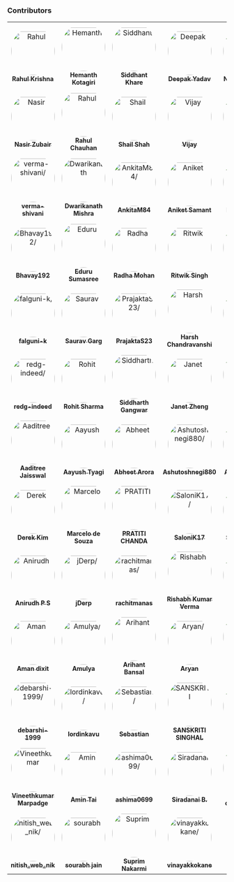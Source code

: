 ### Contributors

<table>
<tr>
    <td align="center" style="word-wrap: break-word; width: 150.0; height: 150.0">
        <a href=https://github.com/krishrahul98>
            <img src=https://avatars0.githubusercontent.com/u/28896220?v=4 width="100;"  style="border-radius:50%;align-items:center;justify-content:center;overflow:hidden;padding-top:10px" alt=Rahul Krishna/>
            <br />
            <sub style="font-size:14px"><b>Rahul Krishna</b></sub>
        </a>
    </td>
    <td align="center" style="word-wrap: break-word; width: 150.0; height: 150.0">
        <a href=https://github.com/hemanth-kotagiri>
            <img src=https://avatars2.githubusercontent.com/u/24365579?v=4 width="100;"  style="border-radius:50%;align-items:center;justify-content:center;overflow:hidden;padding-top:10px" alt=Hemanth Kotagiri/>
            <br />
            <sub style="font-size:14px"><b>Hemanth Kotagiri</b></sub>
        </a>
    </td>
    <td align="center" style="word-wrap: break-word; width: 150.0; height: 150.0">
        <a href=https://github.com/Siddhant-K-code>
            <img src=https://avatars0.githubusercontent.com/u/55068936?v=4 width="100;"  style="border-radius:50%;align-items:center;justify-content:center;overflow:hidden;padding-top:10px" alt=Siddhant Khare/>
            <br />
            <sub style="font-size:14px"><b>Siddhant Khare</b></sub>
        </a>
    </td>
    <td align="center" style="word-wrap: break-word; width: 150.0; height: 150.0">
        <a href=https://github.com/vieee>
            <img src=https://avatars3.githubusercontent.com/u/47855729?v=4 width="100;"  style="border-radius:50%;align-items:center;justify-content:center;overflow:hidden;padding-top:10px" alt=Deepak Yadav/>
            <br />
            <sub style="font-size:14px"><b>Deepak Yadav</b></sub>
        </a>
    </td>
    <td align="center" style="word-wrap: break-word; width: 150.0; height: 150.0">
        <a href=https://github.com/EANimesha>
            <img src=https://avatars1.githubusercontent.com/u/37245819?v=4 width="100;"  style="border-radius:50%;align-items:center;justify-content:center;overflow:hidden;padding-top:10px" alt=Nimesha Dilini/>
            <br />
            <sub style="font-size:14px"><b>Nimesha Dilini</b></sub>
        </a>
    </td>
    <td align="center" style="word-wrap: break-word; width: 150.0; height: 150.0">
        <a href=https://github.com/Neha2827>
            <img src=https://avatars1.githubusercontent.com/u/55149351?v=4 width="100;"  style="border-radius:50%;align-items:center;justify-content:center;overflow:hidden;padding-top:10px" alt=Neha2827/>
            <br />
            <sub style="font-size:14px"><b>Neha2827</b></sub>
        </a>
    </td>
</tr>
<tr>
    <td align="center" style="word-wrap: break-word; width: 150.0; height: 150.0">
        <a href=https://github.com/nzubair>
            <img src=https://avatars2.githubusercontent.com/u/7343812?v=4 width="100;"  style="border-radius:50%;align-items:center;justify-content:center;overflow:hidden;padding-top:10px" alt=Nasir Zubair/>
            <br />
            <sub style="font-size:14px"><b>Nasir Zubair</b></sub>
        </a>
    </td>
    <td align="center" style="word-wrap: break-word; width: 150.0; height: 150.0">
        <a href=https://github.com/therc01>
            <img src=https://avatars0.githubusercontent.com/u/66589195?v=4 width="100;"  style="border-radius:50%;align-items:center;justify-content:center;overflow:hidden;padding-top:10px" alt=Rahul Chauhan/>
            <br />
            <sub style="font-size:14px"><b>Rahul Chauhan</b></sub>
        </a>
    </td>
    <td align="center" style="word-wrap: break-word; width: 150.0; height: 150.0">
        <a href=https://github.com/shailshah76>
            <img src=https://avatars3.githubusercontent.com/u/37401658?v=4 width="100;"  style="border-radius:50%;align-items:center;justify-content:center;overflow:hidden;padding-top:10px" alt=Shail Shah/>
            <br />
            <sub style="font-size:14px"><b>Shail Shah</b></sub>
        </a>
    </td>
    <td align="center" style="word-wrap: break-word; width: 150.0; height: 150.0">
        <a href=https://github.com/MayThirtyOne>
            <img src=https://avatars1.githubusercontent.com/u/38375226?v=4 width="100;"  style="border-radius:50%;align-items:center;justify-content:center;overflow:hidden;padding-top:10px" alt=Vijay />
            <br />
            <sub style="font-size:14px"><b>Vijay </b></sub>
        </a>
    </td>
    <td align="center" style="word-wrap: break-word; width: 150.0; height: 150.0">
        <a href=https://github.com/Rudra-Patil>
            <img src=https://avatars0.githubusercontent.com/u/42993095?v=4 width="100;"  style="border-radius:50%;align-items:center;justify-content:center;overflow:hidden;padding-top:10px" alt=Rudra Patil/>
            <br />
            <sub style="font-size:14px"><b>Rudra Patil</b></sub>
        </a>
    </td>
    <td align="center" style="word-wrap: break-word; width: 150.0; height: 150.0">
        <a href=https://github.com/Priyanshi-3>
            <img src=https://avatars0.githubusercontent.com/u/47033587?v=4 width="100;"  style="border-radius:50%;align-items:center;justify-content:center;overflow:hidden;padding-top:10px" alt=binge/>
            <br />
            <sub style="font-size:14px"><b>binge</b></sub>
        </a>
    </td>
</tr>
<tr>
    <td align="center" style="word-wrap: break-word; width: 150.0; height: 150.0">
        <a href=https://github.com/verma-shivani>
            <img src=https://avatars3.githubusercontent.com/u/60282597?v=4 width="100;"  style="border-radius:50%;align-items:center;justify-content:center;overflow:hidden;padding-top:10px" alt=verma-shivani/>
            <br />
            <sub style="font-size:14px"><b>verma-shivani</b></sub>
        </a>
    </td>
    <td align="center" style="word-wrap: break-word; width: 150.0; height: 150.0">
        <a href=https://github.com/Dwarikanathmishra>
            <img src=https://avatars2.githubusercontent.com/u/53937066?v=4 width="100;"  style="border-radius:50%;align-items:center;justify-content:center;overflow:hidden;padding-top:10px" alt=Dwarikanath Mishra/>
            <br />
            <sub style="font-size:14px"><b>Dwarikanath Mishra</b></sub>
        </a>
    </td>
    <td align="center" style="word-wrap: break-word; width: 150.0; height: 150.0">
        <a href=https://github.com/AnkitaM84>
            <img src=https://avatars0.githubusercontent.com/u/60255963?v=4 width="100;"  style="border-radius:50%;align-items:center;justify-content:center;overflow:hidden;padding-top:10px" alt=AnkitaM84/>
            <br />
            <sub style="font-size:14px"><b>AnkitaM84</b></sub>
        </a>
    </td>
    <td align="center" style="word-wrap: break-word; width: 150.0; height: 150.0">
        <a href=https://github.com/asamant>
            <img src=https://avatars1.githubusercontent.com/u/43705966?v=4 width="100;"  style="border-radius:50%;align-items:center;justify-content:center;overflow:hidden;padding-top:10px" alt=Aniket Samant/>
            <br />
            <sub style="font-size:14px"><b>Aniket Samant</b></sub>
        </a>
    </td>
    <td align="center" style="word-wrap: break-word; width: 150.0; height: 150.0">
        <a href=https://github.com/BraveeSnow>
            <img src=https://avatars0.githubusercontent.com/u/45154227?v=4 width="100;"  style="border-radius:50%;align-items:center;justify-content:center;overflow:hidden;padding-top:10px" alt=BraveeSnow/>
            <br />
            <sub style="font-size:14px"><b>BraveeSnow</b></sub>
        </a>
    </td>
    <td align="center" style="word-wrap: break-word; width: 150.0; height: 150.0">
        <a href=https://github.com/SanjayMarreddi>
            <img src=https://avatars0.githubusercontent.com/u/57671048?v=4 width="100;"  style="border-radius:50%;align-items:center;justify-content:center;overflow:hidden;padding-top:10px" alt=Sanjay Marreddi/>
            <br />
            <sub style="font-size:14px"><b>Sanjay Marreddi</b></sub>
        </a>
    </td>
</tr>
<tr>
    <td align="center" style="word-wrap: break-word; width: 150.0; height: 150.0">
        <a href=https://github.com/Bhavay192>
            <img src=https://avatars1.githubusercontent.com/u/56443877?v=4 width="100;"  style="border-radius:50%;align-items:center;justify-content:center;overflow:hidden;padding-top:10px" alt=Bhavay192/>
            <br />
            <sub style="font-size:14px"><b>Bhavay192</b></sub>
        </a>
    </td>
    <td align="center" style="word-wrap: break-word; width: 150.0; height: 150.0">
        <a href=https://github.com/sumasreeeduru>
            <img src=https://avatars1.githubusercontent.com/u/44165457?v=4 width="100;"  style="border-radius:50%;align-items:center;justify-content:center;overflow:hidden;padding-top:10px" alt=Eduru Sumasree/>
            <br />
            <sub style="font-size:14px"><b>Eduru Sumasree</b></sub>
        </a>
    </td>
    <td align="center" style="word-wrap: break-word; width: 150.0; height: 150.0">
        <a href=https://github.com/Radhamohan2>
            <img src=https://avatars0.githubusercontent.com/u/50313344?v=4 width="100;"  style="border-radius:50%;align-items:center;justify-content:center;overflow:hidden;padding-top:10px" alt=Radha Mohan/>
            <br />
            <sub style="font-size:14px"><b>Radha Mohan</b></sub>
        </a>
    </td>
    <td align="center" style="word-wrap: break-word; width: 150.0; height: 150.0">
        <a href=https://github.com/ritwiksingh21>
            <img src=https://avatars3.githubusercontent.com/u/46321538?v=4 width="100;"  style="border-radius:50%;align-items:center;justify-content:center;overflow:hidden;padding-top:10px" alt=Ritwik Singh/>
            <br />
            <sub style="font-size:14px"><b>Ritwik Singh</b></sub>
        </a>
    </td>
    <td align="center" style="word-wrap: break-word; width: 150.0; height: 150.0">
        <a href=https://github.com/Srithanya>
            <img src=https://avatars2.githubusercontent.com/u/44163421?v=4 width="100;"  style="border-radius:50%;align-items:center;justify-content:center;overflow:hidden;padding-top:10px" alt=Srithanya/>
            <br />
            <sub style="font-size:14px"><b>Srithanya</b></sub>
        </a>
    </td>
    <td align="center" style="word-wrap: break-word; width: 150.0; height: 150.0">
        <a href=https://github.com/anurag1299>
            <img src=https://avatars3.githubusercontent.com/u/52789951?v=4 width="100;"  style="border-radius:50%;align-items:center;justify-content:center;overflow:hidden;padding-top:10px" alt=Anurag More/>
            <br />
            <sub style="font-size:14px"><b>Anurag More</b></sub>
        </a>
    </td>
</tr>
<tr>
    <td align="center" style="word-wrap: break-word; width: 150.0; height: 150.0">
        <a href=https://github.com/falguni-k>
            <img src=https://avatars3.githubusercontent.com/u/49592710?v=4 width="100;"  style="border-radius:50%;align-items:center;justify-content:center;overflow:hidden;padding-top:10px" alt=falguni-k/>
            <br />
            <sub style="font-size:14px"><b>falguni-k</b></sub>
        </a>
    </td>
    <td align="center" style="word-wrap: break-word; width: 150.0; height: 150.0">
        <a href=https://github.com/garg-saurav>
            <img src=https://avatars3.githubusercontent.com/u/50629066?v=4 width="100;"  style="border-radius:50%;align-items:center;justify-content:center;overflow:hidden;padding-top:10px" alt=Saurav Garg/>
            <br />
            <sub style="font-size:14px"><b>Saurav Garg</b></sub>
        </a>
    </td>
    <td align="center" style="word-wrap: break-word; width: 150.0; height: 150.0">
        <a href=https://github.com/PrajaktaS23>
            <img src=https://avatars3.githubusercontent.com/u/59256661?v=4 width="100;"  style="border-radius:50%;align-items:center;justify-content:center;overflow:hidden;padding-top:10px" alt=PrajaktaS23/>
            <br />
            <sub style="font-size:14px"><b>PrajaktaS23</b></sub>
        </a>
    </td>
    <td align="center" style="word-wrap: break-word; width: 150.0; height: 150.0">
        <a href=https://github.com/harsh0620>
            <img src=https://avatars2.githubusercontent.com/u/57012784?v=4 width="100;"  style="border-radius:50%;align-items:center;justify-content:center;overflow:hidden;padding-top:10px" alt=Harsh Chandravanshi/>
            <br />
            <sub style="font-size:14px"><b>Harsh Chandravanshi</b></sub>
        </a>
    </td>
    <td align="center" style="word-wrap: break-word; width: 150.0; height: 150.0">
        <a href=https://github.com/avinashpai>
            <img src=https://avatars1.githubusercontent.com/u/38055124?v=4 width="100;"  style="border-radius:50%;align-items:center;justify-content:center;overflow:hidden;padding-top:10px" alt=Avinash Pai/>
            <br />
            <sub style="font-size:14px"><b>Avinash Pai</b></sub>
        </a>
    </td>
    <td align="center" style="word-wrap: break-word; width: 150.0; height: 150.0">
        <a href=https://github.com/Harshalszz>
            <img src=https://avatars3.githubusercontent.com/u/61976596?v=4 width="100;"  style="border-radius:50%;align-items:center;justify-content:center;overflow:hidden;padding-top:10px" alt=Harshal S Zodape />
            <br />
            <sub style="font-size:14px"><b>Harshal S Zodape </b></sub>
        </a>
    </td>
</tr>
<tr>
    <td align="center" style="word-wrap: break-word; width: 150.0; height: 150.0">
        <a href=https://github.com/redg-indeed>
            <img src=https://avatars1.githubusercontent.com/u/70598069?v=4 width="100;"  style="border-radius:50%;align-items:center;justify-content:center;overflow:hidden;padding-top:10px" alt=redg-indeed/>
            <br />
            <sub style="font-size:14px"><b>redg-indeed</b></sub>
        </a>
    </td>
    <td align="center" style="word-wrap: break-word; width: 150.0; height: 150.0">
        <a href=https://github.com/Rohit-2602>
            <img src=https://avatars0.githubusercontent.com/u/65807152?v=4 width="100;"  style="border-radius:50%;align-items:center;justify-content:center;overflow:hidden;padding-top:10px" alt=Rohit Sharma/>
            <br />
            <sub style="font-size:14px"><b>Rohit Sharma</b></sub>
        </a>
    </td>
    <td align="center" style="word-wrap: break-word; width: 150.0; height: 150.0">
        <a href=https://github.com/siddharthgangwar25>
            <img src=https://avatars1.githubusercontent.com/u/63447050?v=4 width="100;"  style="border-radius:50%;align-items:center;justify-content:center;overflow:hidden;padding-top:10px" alt=Siddharth Gangwar/>
            <br />
            <sub style="font-size:14px"><b>Siddharth Gangwar</b></sub>
        </a>
    </td>
    <td align="center" style="word-wrap: break-word; width: 150.0; height: 150.0">
        <a href=https://github.com/jzhengcode>
            <img src=https://avatars2.githubusercontent.com/u/36715889?v=4 width="100;"  style="border-radius:50%;align-items:center;justify-content:center;overflow:hidden;padding-top:10px" alt=Janet Zheng/>
            <br />
            <sub style="font-size:14px"><b>Janet Zheng</b></sub>
        </a>
    </td>
    <td align="center" style="word-wrap: break-word; width: 150.0; height: 150.0">
        <a href=https://github.com/swathi-vennela>
            <img src=https://avatars1.githubusercontent.com/u/60550408?v=4 width="100;"  style="border-radius:50%;align-items:center;justify-content:center;overflow:hidden;padding-top:10px" alt=Swathi Vennela/>
            <br />
            <sub style="font-size:14px"><b>Swathi Vennela</b></sub>
        </a>
    </td>
    <td align="center" style="word-wrap: break-word; width: 150.0; height: 150.0">
        <a href=https://github.com/jayaganeshkumar>
            <img src=https://avatars0.githubusercontent.com/u/56192588?v=4 width="100;"  style="border-radius:50%;align-items:center;justify-content:center;overflow:hidden;padding-top:10px" alt=jayaganeshkumar/>
            <br />
            <sub style="font-size:14px"><b>jayaganeshkumar</b></sub>
        </a>
    </td>
</tr>
<tr>
    <td align="center" style="word-wrap: break-word; width: 150.0; height: 150.0">
        <a href=https://github.com/Aaditree>
            <img src=https://avatars2.githubusercontent.com/u/43510617?v=4 width="100;"  style="border-radius:50%;align-items:center;justify-content:center;overflow:hidden;padding-top:10px" alt=Aaditree Jaisswal/>
            <br />
            <sub style="font-size:14px"><b>Aaditree Jaisswal</b></sub>
        </a>
    </td>
    <td align="center" style="word-wrap: break-word; width: 150.0; height: 150.0">
        <a href=https://github.com/AayushTyagi1>
            <img src=https://avatars0.githubusercontent.com/u/42893909?v=4 width="100;"  style="border-radius:50%;align-items:center;justify-content:center;overflow:hidden;padding-top:10px" alt=Aayush Tyagi/>
            <br />
            <sub style="font-size:14px"><b>Aayush Tyagi</b></sub>
        </a>
    </td>
    <td align="center" style="word-wrap: break-word; width: 150.0; height: 150.0">
        <a href=https://github.com/Abheetarora>
            <img src=https://avatars0.githubusercontent.com/u/62665287?v=4 width="100;"  style="border-radius:50%;align-items:center;justify-content:center;overflow:hidden;padding-top:10px" alt=Abheet Arora/>
            <br />
            <sub style="font-size:14px"><b>Abheet Arora</b></sub>
        </a>
    </td>
    <td align="center" style="word-wrap: break-word; width: 150.0; height: 150.0">
        <a href=https://github.com/Ashutoshnegi880>
            <img src=https://avatars3.githubusercontent.com/u/68495328?v=4 width="100;"  style="border-radius:50%;align-items:center;justify-content:center;overflow:hidden;padding-top:10px" alt=Ashutoshnegi880/>
            <br />
            <sub style="font-size:14px"><b>Ashutoshnegi880</b></sub>
        </a>
    </td>
    <td align="center" style="word-wrap: break-word; width: 150.0; height: 150.0">
        <a href=https://github.com/koshtaayush>
            <img src=https://avatars1.githubusercontent.com/u/14069441?v=4 width="100;"  style="border-radius:50%;align-items:center;justify-content:center;overflow:hidden;padding-top:10px" alt=Ayush Koshta/>
            <br />
            <sub style="font-size:14px"><b>Ayush Koshta</b></sub>
        </a>
    </td>
    <td align="center" style="word-wrap: break-word; width: 150.0; height: 150.0">
        <a href=https://github.com/BrianAnakPintar>
            <img src=https://avatars2.githubusercontent.com/u/69195029?v=4 width="100;"  style="border-radius:50%;align-items:center;justify-content:center;overflow:hidden;padding-top:10px" alt=BrianAnakPintar/>
            <br />
            <sub style="font-size:14px"><b>BrianAnakPintar</b></sub>
        </a>
    </td>
</tr>
<tr>
    <td align="center" style="word-wrap: break-word; width: 150.0; height: 150.0">
        <a href=https://github.com/derekdkim>
            <img src=https://avatars1.githubusercontent.com/u/40613010?v=4 width="100;"  style="border-radius:50%;align-items:center;justify-content:center;overflow:hidden;padding-top:10px" alt=Derek Kim/>
            <br />
            <sub style="font-size:14px"><b>Derek Kim</b></sub>
        </a>
    </td>
    <td align="center" style="word-wrap: break-word; width: 150.0; height: 150.0">
        <a href=https://github.com/marcelosdsouza>
            <img src=https://avatars1.githubusercontent.com/u/22794347?v=4 width="100;"  style="border-radius:50%;align-items:center;justify-content:center;overflow:hidden;padding-top:10px" alt=Marcelo de Souza />
            <br />
            <sub style="font-size:14px"><b>Marcelo de Souza </b></sub>
        </a>
    </td>
    <td align="center" style="word-wrap: break-word; width: 150.0; height: 150.0">
        <a href=https://github.com/PRATITICHANDA>
            <img src=https://avatars1.githubusercontent.com/u/55646786?v=4 width="100;"  style="border-radius:50%;align-items:center;justify-content:center;overflow:hidden;padding-top:10px" alt=PRATITI CHANDA/>
            <br />
            <sub style="font-size:14px"><b>PRATITI CHANDA</b></sub>
        </a>
    </td>
    <td align="center" style="word-wrap: break-word; width: 150.0; height: 150.0">
        <a href=https://github.com/SaloniK17>
            <img src=https://avatars3.githubusercontent.com/u/72257250?v=4 width="100;"  style="border-radius:50%;align-items:center;justify-content:center;overflow:hidden;padding-top:10px" alt=SaloniK17/>
            <br />
            <sub style="font-size:14px"><b>SaloniK17</b></sub>
        </a>
    </td>
    <td align="center" style="word-wrap: break-word; width: 150.0; height: 150.0">
        <a href=https://github.com/confusedcoder1>
            <img src=https://avatars1.githubusercontent.com/u/55556359?v=4 width="100;"  style="border-radius:50%;align-items:center;justify-content:center;overflow:hidden;padding-top:10px" alt=Shristi Singh/>
            <br />
            <sub style="font-size:14px"><b>Shristi Singh</b></sub>
        </a>
    </td>
    <td align="center" style="word-wrap: break-word; width: 150.0; height: 150.0">
        <a href=https://github.com/ShristiAgrawal>
            <img src=https://avatars0.githubusercontent.com/u/33164492?v=4 width="100;"  style="border-radius:50%;align-items:center;justify-content:center;overflow:hidden;padding-top:10px" alt=ShristiAgrawal/>
            <br />
            <sub style="font-size:14px"><b>ShristiAgrawal</b></sub>
        </a>
    </td>
</tr>
<tr>
    <td align="center" style="word-wrap: break-word; width: 150.0; height: 150.0">
        <a href=https://github.com/anirudhps10>
            <img src=https://avatars2.githubusercontent.com/u/14175521?v=4 width="100;"  style="border-radius:50%;align-items:center;justify-content:center;overflow:hidden;padding-top:10px" alt=Anirudh P S/>
            <br />
            <sub style="font-size:14px"><b>Anirudh P S</b></sub>
        </a>
    </td>
    <td align="center" style="word-wrap: break-word; width: 150.0; height: 150.0">
        <a href=https://github.com/jDerp>
            <img src=https://avatars2.githubusercontent.com/u/53970439?v=4 width="100;"  style="border-radius:50%;align-items:center;justify-content:center;overflow:hidden;padding-top:10px" alt=jDerp/>
            <br />
            <sub style="font-size:14px"><b>jDerp</b></sub>
        </a>
    </td>
    <td align="center" style="word-wrap: break-word; width: 150.0; height: 150.0">
        <a href=https://github.com/rachitmanas>
            <img src=https://avatars2.githubusercontent.com/u/70743234?v=4 width="100;"  style="border-radius:50%;align-items:center;justify-content:center;overflow:hidden;padding-top:10px" alt=rachitmanas/>
            <br />
            <sub style="font-size:14px"><b>rachitmanas</b></sub>
        </a>
    </td>
    <td align="center" style="word-wrap: break-word; width: 150.0; height: 150.0">
        <a href=https://github.com/sawyer1997>
            <img src=https://avatars3.githubusercontent.com/u/35322947?v=4 width="100;"  style="border-radius:50%;align-items:center;justify-content:center;overflow:hidden;padding-top:10px" alt=Rishabh Kumar Verma/>
            <br />
            <sub style="font-size:14px"><b>Rishabh Kumar Verma</b></sub>
        </a>
    </td>
    <td align="center" style="word-wrap: break-word; width: 150.0; height: 150.0">
        <a href=https://github.com/giribroba>
            <img src=https://avatars2.githubusercontent.com/u/45568365?v=4 width="100;"  style="border-radius:50%;align-items:center;justify-content:center;overflow:hidden;padding-top:10px" alt=giribroba/>
            <br />
            <sub style="font-size:14px"><b>giribroba</b></sub>
        </a>
    </td>
    <td align="center" style="word-wrap: break-word; width: 150.0; height: 150.0">
        <a href=https://github.com/Aditi014>
            <img src=https://avatars0.githubusercontent.com/u/48182649?v=4 width="100;"  style="border-radius:50%;align-items:center;justify-content:center;overflow:hidden;padding-top:10px" alt=Aditi014/>
            <br />
            <sub style="font-size:14px"><b>Aditi014</b></sub>
        </a>
    </td>
</tr>
<tr>
    <td align="center" style="word-wrap: break-word; width: 150.0; height: 150.0">
        <a href=https://github.com/Amandixit10>
            <img src=https://avatars2.githubusercontent.com/u/55151241?v=4 width="100;"  style="border-radius:50%;align-items:center;justify-content:center;overflow:hidden;padding-top:10px" alt=Aman dixit/>
            <br />
            <sub style="font-size:14px"><b>Aman dixit</b></sub>
        </a>
    </td>
    <td align="center" style="word-wrap: break-word; width: 150.0; height: 150.0">
        <a href=https://github.com/Amulya-coder>
            <img src=https://avatars0.githubusercontent.com/u/66437295?v=4 width="100;"  style="border-radius:50%;align-items:center;justify-content:center;overflow:hidden;padding-top:10px" alt=Amulya/>
            <br />
            <sub style="font-size:14px"><b>Amulya</b></sub>
        </a>
    </td>
    <td align="center" style="word-wrap: break-word; width: 150.0; height: 150.0">
        <a href=https://github.com/arihantbansal>
            <img src=https://avatars2.githubusercontent.com/u/17180950?v=4 width="100;"  style="border-radius:50%;align-items:center;justify-content:center;overflow:hidden;padding-top:10px" alt=Arihant Bansal/>
            <br />
            <sub style="font-size:14px"><b>Arihant Bansal</b></sub>
        </a>
    </td>
    <td align="center" style="word-wrap: break-word; width: 150.0; height: 150.0">
        <a href=https://github.com/Aryan-dev007>
            <img src=https://avatars2.githubusercontent.com/u/61882780?v=4 width="100;"  style="border-radius:50%;align-items:center;justify-content:center;overflow:hidden;padding-top:10px" alt=Aryan/>
            <br />
            <sub style="font-size:14px"><b>Aryan</b></sub>
        </a>
    </td>
    <td align="center" style="word-wrap: break-word; width: 150.0; height: 150.0">
        <a href=https://github.com/ByteCode-Test>
            <img src=https://avatars1.githubusercontent.com/u/72703268?v=4 width="100;"  style="border-radius:50%;align-items:center;justify-content:center;overflow:hidden;padding-top:10px" alt=ByteCode-Test/>
            <br />
            <sub style="font-size:14px"><b>ByteCode-Test</b></sub>
        </a>
    </td>
    <td align="center" style="word-wrap: break-word; width: 150.0; height: 150.0">
        <a href=https://github.com/Danotsonof>
            <img src=https://avatars3.githubusercontent.com/u/22982031?v=4 width="100;"  style="border-radius:50%;align-items:center;justify-content:center;overflow:hidden;padding-top:10px" alt=Daniel Otulagun/>
            <br />
            <sub style="font-size:14px"><b>Daniel Otulagun</b></sub>
        </a>
    </td>
</tr>
<tr>
    <td align="center" style="word-wrap: break-word; width: 150.0; height: 150.0">
        <a href=https://github.com/debarshi-1999>
            <img src=https://avatars1.githubusercontent.com/u/66899563?v=4 width="100;"  style="border-radius:50%;align-items:center;justify-content:center;overflow:hidden;padding-top:10px" alt=debarshi-1999/>
            <br />
            <sub style="font-size:14px"><b>debarshi-1999</b></sub>
        </a>
    </td>
    <td align="center" style="word-wrap: break-word; width: 150.0; height: 150.0">
        <a href=https://github.com/lordinkavu>
            <img src=https://avatars1.githubusercontent.com/u/25801911?v=4 width="100;"  style="border-radius:50%;align-items:center;justify-content:center;overflow:hidden;padding-top:10px" alt=lordinkavu/>
            <br />
            <sub style="font-size:14px"><b>lordinkavu</b></sub>
        </a>
    </td>
    <td align="center" style="word-wrap: break-word; width: 150.0; height: 150.0">
        <a href=https://github.com/Lemorz56>
            <img src=https://avatars1.githubusercontent.com/u/1346676?v=4 width="100;"  style="border-radius:50%;align-items:center;justify-content:center;overflow:hidden;padding-top:10px" alt=Sebastian/>
            <br />
            <sub style="font-size:14px"><b>Sebastian</b></sub>
        </a>
    </td>
    <td align="center" style="word-wrap: break-word; width: 150.0; height: 150.0">
        <a href=https://github.com/sanskriti0512>
            <img src=https://avatars0.githubusercontent.com/u/57553126?v=4 width="100;"  style="border-radius:50%;align-items:center;justify-content:center;overflow:hidden;padding-top:10px" alt=SANSKRITI SINGHAL/>
            <br />
            <sub style="font-size:14px"><b>SANSKRITI SINGHAL</b></sub>
        </a>
    </td>
    <td align="center" style="word-wrap: break-word; width: 150.0; height: 150.0">
        <a href=https://github.com/SashiPraba>
            <img src=https://avatars3.githubusercontent.com/u/72875102?v=4 width="100;"  style="border-radius:50%;align-items:center;justify-content:center;overflow:hidden;padding-top:10px" alt=SashiPraba/>
            <br />
            <sub style="font-size:14px"><b>SashiPraba</b></sub>
        </a>
    </td>
    <td align="center" style="word-wrap: break-word; width: 150.0; height: 150.0">
        <a href=https://github.com/BellatrixLestrangee>
            <img src=https://avatars2.githubusercontent.com/u/37502171?v=4 width="100;"  style="border-radius:50%;align-items:center;justify-content:center;overflow:hidden;padding-top:10px" alt=Ujjwal/>
            <br />
            <sub style="font-size:14px"><b>Ujjwal</b></sub>
        </a>
    </td>
</tr>
<tr>
    <td align="center" style="word-wrap: break-word; width: 150.0; height: 150.0">
        <a href=https://github.com/vmarpadge>
            <img src=https://avatars3.githubusercontent.com/u/22873052?v=4 width="100;"  style="border-radius:50%;align-items:center;justify-content:center;overflow:hidden;padding-top:10px" alt=Vineethkumar Marpadge/>
            <br />
            <sub style="font-size:14px"><b>Vineethkumar Marpadge</b></sub>
        </a>
    </td>
    <td align="center" style="word-wrap: break-word; width: 150.0; height: 150.0">
        <a href=https://github.com/amintai>
            <img src=https://avatars0.githubusercontent.com/u/50178043?v=4 width="100;"  style="border-radius:50%;align-items:center;justify-content:center;overflow:hidden;padding-top:10px" alt=Amin Tai/>
            <br />
            <sub style="font-size:14px"><b>Amin Tai</b></sub>
        </a>
    </td>
    <td align="center" style="word-wrap: break-word; width: 150.0; height: 150.0">
        <a href=https://github.com/ashima0699>
            <img src=https://avatars1.githubusercontent.com/u/56577619?v=4 width="100;"  style="border-radius:50%;align-items:center;justify-content:center;overflow:hidden;padding-top:10px" alt=ashima0699/>
            <br />
            <sub style="font-size:14px"><b>ashima0699</b></sub>
        </a>
    </td>
    <td align="center" style="word-wrap: break-word; width: 150.0; height: 150.0">
        <a href=https://github.com/shin-iji>
            <img src=https://avatars0.githubusercontent.com/u/50923330?v=4 width="100;"  style="border-radius:50%;align-items:center;justify-content:center;overflow:hidden;padding-top:10px" alt=Siradanai B./>
            <br />
            <sub style="font-size:14px"><b>Siradanai B.</b></sub>
        </a>
    </td>
    <td align="center" style="word-wrap: break-word; width: 150.0; height: 150.0">
        <a href=https://github.com/code-factor>
            <img src=https://avatars0.githubusercontent.com/u/13309880?v=4 width="100;"  style="border-radius:50%;align-items:center;justify-content:center;overflow:hidden;padding-top:10px" alt=Automated code reviews/>
            <br />
            <sub style="font-size:14px"><b>Automated code reviews</b></sub>
        </a>
    </td>
    <td align="center" style="word-wrap: break-word; width: 150.0; height: 150.0">
        <a href=https://github.com/meghanagottapu>
            <img src=https://avatars0.githubusercontent.com/u/43183125?v=4 width="100;"  style="border-radius:50%;align-items:center;justify-content:center;overflow:hidden;padding-top:10px" alt=meghana gottapu/>
            <br />
            <sub style="font-size:14px"><b>meghana gottapu</b></sub>
        </a>
    </td>
</tr>
<tr>
    <td align="center" style="word-wrap: break-word; width: 150.0; height: 150.0">
        <a href=https://github.com/Nitish-web-nik>
            <img src=https://avatars3.githubusercontent.com/u/57797801?v=4 width="100;"  style="border-radius:50%;align-items:center;justify-content:center;overflow:hidden;padding-top:10px" alt=nitish_web_nik/>
            <br />
            <sub style="font-size:14px"><b>nitish_web_nik</b></sub>
        </a>
    </td>
    <td align="center" style="word-wrap: break-word; width: 150.0; height: 150.0">
        <a href=https://github.com/sourabhjain9887>
            <img src=https://avatars3.githubusercontent.com/u/37382222?v=4 width="100;"  style="border-radius:50%;align-items:center;justify-content:center;overflow:hidden;padding-top:10px" alt=sourabh jain/>
            <br />
            <sub style="font-size:14px"><b>sourabh jain</b></sub>
        </a>
    </td>
    <td align="center" style="word-wrap: break-word; width: 150.0; height: 150.0">
        <a href=https://github.com/suprimnakarmi>
            <img src=https://avatars0.githubusercontent.com/u/54857456?v=4 width="100;"  style="border-radius:50%;align-items:center;justify-content:center;overflow:hidden;padding-top:10px" alt=Suprim Nakarmi/>
            <br />
            <sub style="font-size:14px"><b>Suprim Nakarmi</b></sub>
        </a>
    </td>
    <td align="center" style="word-wrap: break-word; width: 150.0; height: 150.0">
        <a href=https://github.com/vinayakkokane>
            <img src=https://avatars3.githubusercontent.com/u/51049381?v=4 width="100;"  style="border-radius:50%;align-items:center;justify-content:center;overflow:hidden;padding-top:10px" alt=vinayakkokane/>
            <br />
            <sub style="font-size:14px"><b>vinayakkokane</b></sub>
        </a>
    </td>
</tr>
</table>

